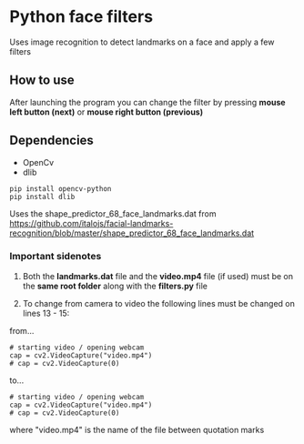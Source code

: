 # Python face filters

Uses image recognition to detect landmarks on a face and apply a few filters

## How to use
After launching the program you can change the filter by pressing **mouse left button (next)** or **mouse right button (previous)**

## Dependencies
- OpenCv
- dlib
```
pip install opencv-python
pip install dlib
```

Uses the shape_predictor_68_face_landmarks.dat
from https://github.com/italojs/facial-landmarks-recognition/blob/master/shape_predictor_68_face_landmarks.dat


### Important sidenotes
1. Both the **landmarks.dat** file and the **video.mp4** file (if used) must be on the **same root folder** along with the **filters.py** file

2. To change from camera to video the following lines must be changed on lines 13 - 15:

from...
```
# starting video / opening webcam
cap = cv2.VideoCapture("video.mp4")
# cap = cv2.VideoCapture(0)
```
to...
```
# starting video / opening webcam
cap = cv2.VideoCapture("video.mp4")
# cap = cv2.VideoCapture(0)
```
where "video.mp4" is the name of the file between quotation marks
